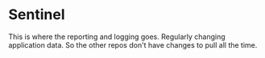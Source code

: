 # Sentinel
This is where the reporting and logging goes. Regularly changing application data. So the other repos don't have changes to pull all the time.
